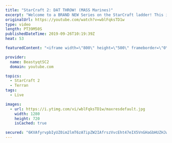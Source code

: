 ```yaml
---
title: "StarCraft 2: DAT THROW! (MASS Marines)"
excerpt: "Welcome to a BRAND NEW Series on the StarCraft ladder! This is the \"Mass Marines to Grandmaster\" challenge, where the only attacking unit that I'm allowed to make is Marines - and that's it! I am allowed to make Medivacs just so that the gaemplay is not too monotonous, but I believe I could even make"
originalUrl: https://youtube.com/watch?v=wblFqksTD1w
type: video
length: PT39M50S
publishedDateTime: 2019-09-26T10:19:39Z
heat: 53

featuredContent: "<iframe width=\"800\" height=\"500\" frameborder=\"0\" src=\"https://www.youtube.com/embed/wblFqksTD1w\" allow=\"accelerometer; autoplay; encrypted-media; gyroscope; picture-in-picture\" allowfullscreen></iframe>"

provider:
  name: BeastyqtSC2
  domain: youtube.com

topics:
  - StarCraft 2
  - Terran
tags:
  - Live

images:
  - url: https://i.ytimg.com/vi/wblFqksTD1w/maxresdefault.jpg
    width: 1280
    height: 720
    isCached: true

secured: "6KVAfyrvpbIyUZ0im2lmT6zATipZW2IAfrszVvcEht47eIX5VnGHaGbHUZHJwH9IlEnH5QyXLs+QUA9/cj+xQFCrqf1eKsrNlLCiDn4IxM8MCF0antPzxH/W0UE7f74k/KRbcHr/CmGkjMEYO4y+9mXtAeXZ0qxzE88TH6b8j0MwAD+NWRkq+xGrtMITbxB9x2lH+TjGr9mzjUUb8GtbpDBzdiwF3Z2FRTsK4I7RmU2aoS41t23hBRUEM4+dRTsmBoKTq/h4mZ9nrTHNlzcKJ4CMRYndyAcqCeo9kBdTYImEohGSbj6qcoC9/Fr/Yh7IGu5N9b4RpxBGEyI2QOLJ9uyR8Kc5vk7mYPaTjnKKv9yAZfwu1aIvCvZ2k2kb3IC618pvy1mCdIAM+1DzYEehPJbExp8015RE8xbIkzl1+bg=;YFEBNfYznC6k5VZ8FLIO7A=="
---
```


